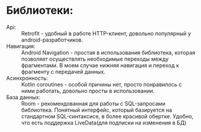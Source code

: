 <h1>Библиотеки:</h1>

<dl>   
    <dt>Api:</dt>
    <dd>Retrofit - удобный в работе HTTP-клиент, довольно популярный у android-разработчиков.</dd>
    <dt>Навигация:</dt>
    <dd>Android Navigation - простая в использования библиотека, которая позволяет осуществлять необходимые переходы между фрагментами. 
    В моем случае нижняя навигация и переход к фрагменту с передачей данных.</dd>
    <dt>Асинхронность:</dt>
    <dd>Kotlin coroutines - особой причины нет, просто понравилось с ними работать, довольно просты в использовании.</dd>
    <dt>База данных:</dt>
    <dd>Room - рекомендованная для работы с SQL-запросами библиотека. 
    Понятный интерфейс, который базируется на стандартном SQL-синтаксисе, в более красивой обертке. 
    Удобно, что есть поддержка LiveData(для подписки на изменения в БД)</dd>
</dl>
